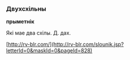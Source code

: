 ### Двухсхільны
**прыметнік**

Які мае два схілы. Д. дах.

<a rel="author">[http://rv-blr.com/](http://rv-blr.com/slounik.jsp?letterId=0&maskId=0&pageId=828)</a>
